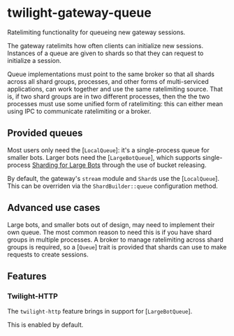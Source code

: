 # twilight-gateway-queue

Ratelimiting functionality for queueing new gateway sessions.

The gateway ratelimits how often clients can initialize new sessions.
Instances of a queue are given to shards so that they can request to
initialize a session.

Queue implementations must point to the same broker so that all shards
across all shard groups, processes, and other forms of multi-serviced
applications, can work together and use the same ratelimiting source. That is,
if two shard groups are in two different processes, then the the two processes
must use some unified form of ratelimiting: this can either mean using IPC to
communicate ratelimiting or a broker.

## Provided queues

Most users only need the [`LocalQueue`]: it's a single-process queue for
smaller bots. Larger bots need the [`LargeBotQueue`], which supports
single-process [Sharding for Large Bots] through the use of bucket
releasing.

By default, the gateway's `stream` module and `Shard`s use the [`LocalQueue`].
This can be overriden via the `ShardBuilder::queue` configuration method.

## Advanced use cases

Large bots, and smaller bots out of design, may need to implement their own
queue. The most common reason to need this is if you have shard groups in
multiple processes. A broker to manage ratelimiting across shard groups is
required, so a [`Queue`] trait is provided that shards can use to make requests
to create sessions.

## Features

### Twilight-HTTP

The `twilight-http` feature brings in support for [`LargeBotQueue`].

This is enabled by default.

[Sharding for Large Bots]: https://discord.com/developers/docs/topics/gateway#sharding-for-large-bots
